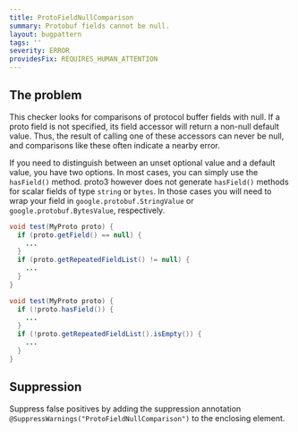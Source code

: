 ```yaml
---
title: ProtoFieldNullComparison
summary: Protobuf fields cannot be null.
layout: bugpattern
tags: ''
severity: ERROR
providesFix: REQUIRES_HUMAN_ATTENTION
---
```


<!--
*** AUTO-GENERATED, DO NOT MODIFY ***
To make changes, edit the @BugPattern annotation or the explanation in docs/bugpattern.
-->

## The problem
This checker looks for comparisons of protocol buffer fields with null. If a
proto field is not specified, its field accessor will return a non-null default
value. Thus, the result of calling one of these accessors can never be null, and
comparisons like these often indicate a nearby error.

If you need to distinguish between an unset optional value and a default value,
you have two options. In most cases, you can simply use the `hasField()` method.
proto3 however does not generate `hasField()` methods for scalar fields of type
`string` or `bytes`. In those cases you will need to wrap your field in
`google.protobuf.StringValue` or `google.protobuf.BytesValue`, respectively.

```java {.bad}
void test(MyProto proto) {
  if (proto.getField() == null) {
    ...
  }
  if (proto.getRepeatedFieldList() != null) {
    ...
  }
}
```

```java {.good}
void test(MyProto proto) {
  if (!proto.hasField()) {
    ...
  }
  if (!proto.getRepeatedFieldList().isEmpty()) {
    ...
  }
}
```

## Suppression
Suppress false positives by adding the suppression annotation `@SuppressWarnings("ProtoFieldNullComparison")` to the enclosing element.
